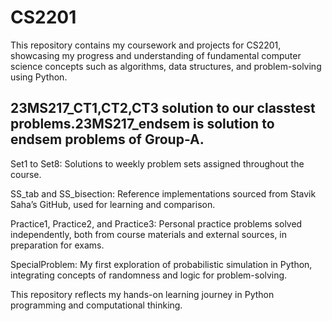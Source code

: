 # CS2201
This repository contains my coursework and projects for CS2201, showcasing my progress and understanding of fundamental computer science concepts such as algorithms, data structures, and problem-solving using Python.

## 23MS217_CT1,CT2,CT3 solution to our classtest problems.23MS217_endsem is solution to endsem problems of Group-A.

Set1 to Set8: Solutions to weekly problem sets assigned throughout the course.

SS_tab and SS_bisection: Reference implementations sourced from Stavik Saha’s GitHub, used for learning and comparison.

Practice1, Practice2, and Practice3: Personal practice problems solved independently, both from course materials and external sources, in preparation for exams.

SpecialProblem: My first exploration of probabilistic simulation in Python, integrating concepts of randomness and logic for problem-solving.

This repository reflects my hands-on learning journey in Python programming and computational thinking.

